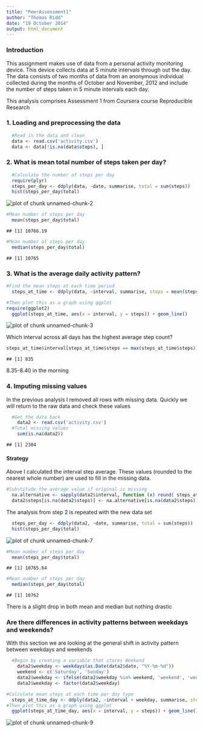 ```yaml
---
title: "PeerAssessment1"
author: "Thomas Ridd"
date: "19 October 2014"
output: html_document
---
```


### Introduction
This assignment makes use of data from a personal activity monitoring device. This device collects data at 5 minute intervals through out the day. The data consists of two months of data from an anonymous individual collected during the months of October and November, 2012 and include the number of steps taken in 5 minute intervals each day.

This analysis comprises Assessment 1 from Coursera course Reproducible Research

### 1. Loading and preprocessing the data


```r
  #Read in the data and clean
  data <- read.csv('activity.csv')
  data <- data[!is.na(data$steps), ]
```

### 2. What is mean total number of steps taken per day?


```r
  #Calculate the number of steps per day
  require(plyr)
  steps_per_day <- ddply(data, ~date, summarise, total = sum(steps))
  hist(steps_per_day$total)
```

![plot of chunk unnamed-chunk-2](figure/unnamed-chunk-2-1.png) 

```r
#Mean number of steps per day
  mean(steps_per_day$total)
```

```
## [1] 10766.19
```

```r
#Mean number of steps per day
  median(steps_per_day$total)
```

```
## [1] 10765
```

### 3. What is the average daily activity pattern?

```r
#Find the mean steps at each time period
  steps_at_time <- ddply(data, ~interval, summarise, steps = mean(steps))

#Then plot this as a graph using ggplot
require(ggplot2)
  ggplot(steps_at_time, aes(x = interval, y = steps)) + geom_line() 
```

![plot of chunk unnamed-chunk-3](figure/unnamed-chunk-3-1.png) 

Which interval across all days has the highest average step count?

```r
steps_at_time$interval[steps_at_time$steps == max(steps_at_time$steps)]
```

```
## [1] 835
```
8.35-8.40 in the morning

### 4. Imputing missing values
In the previous analysis I removed all rows with missing data. Quickly we will return to the raw data and check these values


```r
  #Get the data back
    data2 <- read.csv('activity.csv')
  #Total missing values
    sum(is.na(data2))
```

```
## [1] 2304
```

#### Strategy
Above I calculated the interval step average. These values (rounded to the nearest whole number) are used to fill in the missing data. 



```r
#Substitude the average value if original is missing
  na.alternative <- sapply(data2$interval, function (x) round( steps_at_time$steps[steps_at_time$interval == x])) 
  data2$steps[is.na(data2$steps)] <- na.alternative[is.na(data2$steps)]
```

The analysis from step 2 is repeated with the new data set

```r
  steps_per_day <- ddply(data2, ~date, summarise, total = sum(steps))
  hist(steps_per_day$total)
```

![plot of chunk unnamed-chunk-7](figure/unnamed-chunk-7-1.png) 

```r
#Mean number of steps per day
  mean(steps_per_day$total)
```

```
## [1] 10765.64
```

```r
#Mean number of steps per day
  median(steps_per_day$total)
```

```
## [1] 10762
```

There is a slight drop in both mean and median but nothing drastic

### Are there differences in activity patterns between weekdays and weekends?
With this section we are looking at the general shift in activity pattern between weekdays and weekends


```r
  #Begin by creating a variable that stores Weekend
    data2$weekday <- weekdays(as.Date(data2$date, "%Y-%m-%d"))
    weekend <- c('Saturday', 'Sunday')
    data2$weekday <- ifelse(data2$weekday %in% weekend, 'weekend', 'weekday')
    data2$weekday <- factor(data2$weekday)
```

```r
#Calculate mean steps at each time per day type
  steps_at_time_day <- ddply(data2, ~interval + weekday, summarise, steps = mean(steps))
#Then plot this as a graph using ggplot
  ggplot(steps_at_time_day, aes(x = interval, y = steps)) + geom_line() + facet_wrap( ~ weekday, ncol = 1 )
```

![plot of chunk unnamed-chunk-9](figure/unnamed-chunk-9-1.png) 

